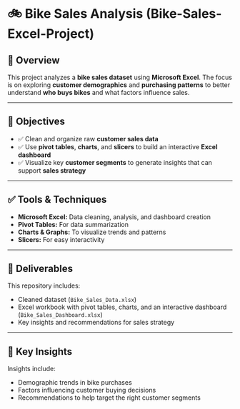 # 🚲 Bike Sales Analysis (Bike-Sales-Excel-Project)

## 📌 Overview  
This project analyzes a **bike sales dataset** using **Microsoft Excel**. The focus is on exploring **customer demographics** and **purchasing patterns** to better understand **who buys bikes** and what factors influence sales.

---

## 🎯 Objectives  
- ✅ Clean and organize raw **customer sales data**  
- ✅ Use **pivot tables**, **charts**, and **slicers** to build an interactive **Excel dashboard**  
- ✅ Visualize key **customer segments** to generate insights that can support **sales strategy**

---

## ✅ Tools & Techniques  
- **Microsoft Excel:** Data cleaning, analysis, and dashboard creation  
- **Pivot Tables:** For data summarization  
- **Charts & Graphs:** To visualize trends and patterns  
- **Slicers:** For easy interactivity

---

## 📂 Deliverables  
This repository includes:  
- Cleaned dataset (`Bike_Sales_Data.xlsx`)  
- Excel workbook with pivot tables, charts, and an interactive dashboard (`Bike_Sales_Dashboard.xlsx`)  
- Key insights and recommendations for sales strategy

---

## 📌 Key Insights  
Insights include:  
- Demographic trends in bike purchases  
- Factors influencing customer buying decisions  
- Recommendations to help target the right customer segments




